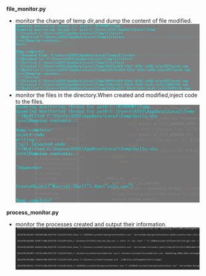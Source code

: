 **file_monitor.py**
+ monitor the change of temp dir,and dump the content of file modified.
!["fileMonitor.png"](../imgs/chapter10_fileMonitor.png)
+ monitor the files in the directory.When created and modified,inject code to the files.
!["codeInject.png"](../imgs/chapter10_codeInject.png)

**process_monitor.py**
+ monitor the processes created and output their information.
!["processMonitor.png"](../imgs/chapter10_processMonitor.png)